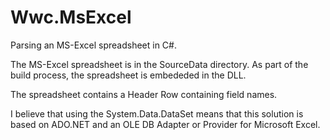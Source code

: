 Wwc.MsExcel
===========

Parsing an MS-Excel spreadsheet in C#.

The MS-Excel spreadsheet is in the SourceData directory.  As part of the build process, the spreadsheet is embededed in the DLL.

The spreadsheet contains a Header Row containing field names.

I believe that using the System.Data.DataSet means that this solution is based on ADO.NET and an OLE DB Adapter or Provider for Microsoft Excel.
